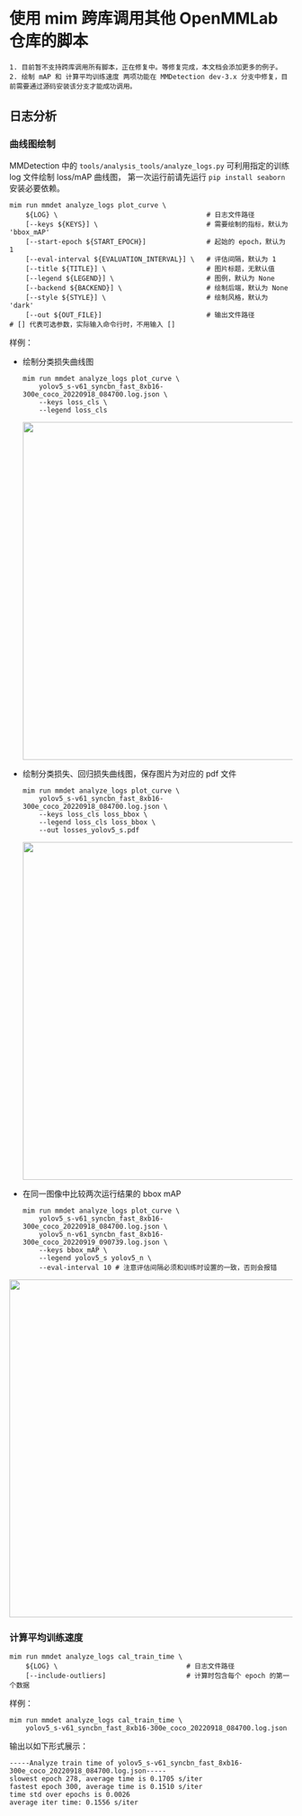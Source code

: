 # 使用 mim 跨库调用其他 OpenMMLab 仓库的脚本

```{note}
1. 目前暂不支持跨库调用所有脚本，正在修复中。等修复完成，本文档会添加更多的例子。
2. 绘制 mAP 和 计算平均训练速度 两项功能在 MMDetection dev-3.x 分支中修复，目前需要通过源码安装该分支才能成功调用。
```

## 日志分析

### 曲线图绘制

MMDetection 中的 `tools/analysis_tools/analyze_logs.py` 可利用指定的训练 log 文件绘制 loss/mAP 曲线图， 第一次运行前请先运行 `pip install seaborn` 安装必要依赖。

```shell
mim run mmdet analyze_logs plot_curve \
    ${LOG} \                                     # 日志文件路径
    [--keys ${KEYS}] \                           # 需要绘制的指标，默认为 'bbox_mAP'
    [--start-epoch ${START_EPOCH}]               # 起始的 epoch，默认为 1
    [--eval-interval ${EVALUATION_INTERVAL}] \   # 评估间隔，默认为 1
    [--title ${TITLE}] \                         # 图片标题，无默认值
    [--legend ${LEGEND}] \                       # 图例，默认为 None
    [--backend ${BACKEND}] \                     # 绘制后端，默认为 None
    [--style ${STYLE}] \                         # 绘制风格，默认为 'dark'
    [--out ${OUT_FILE}]                          # 输出文件路径
# [] 代表可选参数，实际输入命令行时，不用输入 []
```

样例：

- 绘制分类损失曲线图

  ```shell
  mim run mmdet analyze_logs plot_curve \
      yolov5_s-v61_syncbn_fast_8xb16-300e_coco_20220918_084700.log.json \
      --keys loss_cls \
      --legend loss_cls
  ```

  <img src="https://user-images.githubusercontent.com/27466624/204747359-754555df-1f97-4d5c-87ca-9ad3a0badcce.png" width="600"/>

- 绘制分类损失、回归损失曲线图，保存图片为对应的 pdf 文件

  ```shell
  mim run mmdet analyze_logs plot_curve \
      yolov5_s-v61_syncbn_fast_8xb16-300e_coco_20220918_084700.log.json \
      --keys loss_cls loss_bbox \
      --legend loss_cls loss_bbox \
      --out losses_yolov5_s.pdf
  ```

  <img src="https://user-images.githubusercontent.com/27466624/204748560-2d17ce4b-fb5f-4732-a962-329109e73aad.png" width="600"/>

- 在同一图像中比较两次运行结果的 bbox mAP

  ```shell
  mim run mmdet analyze_logs plot_curve \
      yolov5_s-v61_syncbn_fast_8xb16-300e_coco_20220918_084700.log.json \
      yolov5_n-v61_syncbn_fast_8xb16-300e_coco_20220919_090739.log.json \
      --keys bbox_mAP \
      --legend yolov5_s yolov5_n \
      --eval-interval 10 # 注意评估间隔必须和训练时设置的一致，否则会报错
  ```

<img src="https://user-images.githubusercontent.com/27466624/204748704-21db9f9e-386e-449c-91c7-2ce3f8b51f24.png" width="600"/>

### 计算平均训练速度

```shell
mim run mmdet analyze_logs cal_train_time \
    ${LOG} \                                # 日志文件路径
    [--include-outliers]                    # 计算时包含每个 epoch 的第一个数据
```

样例：

```shell
mim run mmdet analyze_logs cal_train_time \
    yolov5_s-v61_syncbn_fast_8xb16-300e_coco_20220918_084700.log.json
```

输出以如下形式展示：

```text
-----Analyze train time of yolov5_s-v61_syncbn_fast_8xb16-300e_coco_20220918_084700.log.json-----
slowest epoch 278, average time is 0.1705 s/iter
fastest epoch 300, average time is 0.1510 s/iter
time std over epochs is 0.0026
average iter time: 0.1556 s/iter
```
